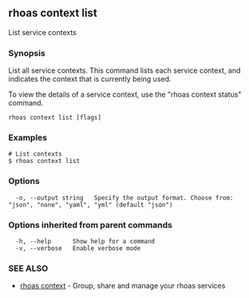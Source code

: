 ## rhoas context list

List service contexts

### Synopsis

List all service contexts. This command lists each service context, and indicates the context that is currently being used.

To view the details of a service context, use the "rhoas context status" command.


```
rhoas context list [flags]
```

### Examples

```
# List contexts
$ rhoas context list

```

### Options

```
  -o, --output string   Specify the output format. Choose from: "json", "none", "yaml", "yml" (default "json")
```

### Options inherited from parent commands

```
  -h, --help      Show help for a command
  -v, --verbose   Enable verbose mode
```

### SEE ALSO

* [rhoas context](rhoas_context.md)	 - Group, share and manage your rhoas services

